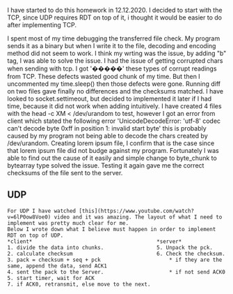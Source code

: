 I have started to do this homework in 12.12.2020. I decided to start with the TCP, since UDP requires RDT on top of it, i thought it would be easier to do after implementing TCP. 

I spent most of my time debugging the transferred file check. My program sends it as a binary but when I write it to the file, decoding and encoding method did not seem to work. I think my wrting was the issue, by adding "b" tag, I was able to solve the issue. I had the issue of getting corrupted chars when sending with tcp. 
I got '�����' these types of corrupt readings from TCP. These defects wasted good chunk of my time. But then I uncommented my time.sleep()
then those defects were gone. Running diff on two files gave finally no differences and the checksums matched. I have looked to socket.settimeout, but decided to implemented it later if I had time, because it did not work when adding intuitively.
I have created 4 files with the head -c XM < /dev/urandom to test, however I got an error from client which stated the following error 'UnicodeDecodeError: 'utf-8' codec can't decode byte 0xff in position 1: invalid start byte' this is probably caused by my program not being able to decode the chars created by /dev/urandom. Creating lorem ipsum file, I confirm that is the case since that lorem ipsum file did not budge against my program. Fortunately I was able to find out the cause of it easily and simple change to byte_chunk to bytearray type solved the issue. Testing it again gave me the correct checksums of the file sent to the server. 


## UDP
    For UDP I have watched [this](https://www.youtube.com/watch?v=6lP0ow8Voe0) video and it was amazing. The layout of what I need to implement was pretty much clear for me. 
    Below I wrote down what I believe must happen in order to implement RDT on top of UDP.
    *client*                                        *server*
    1. divide the data into chunks.                 5. Unpack the pck.
    2. calculate checksum                           6. Check the checksum.
    3. pack = checksum + seq + pck                      * if they are the same, append the data, send ACK1
    4. sent the pack to the Server.                     * if not send ACK0
    5. start timer, wait for ACK                    
    7. if ACK0, retransmit, else move to the next.